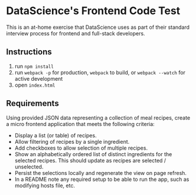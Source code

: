 DataScience's Frontend Code Test
==================

This is an at-home exercise that DataScience uses as part of their standard interview process for frontend and full-stack developers.

## Instructions

1. run `npm install`
2. run `webpack -p` for production, `webpack` to build, or `webpack --watch` for active development
3. open `index.html`

## Requirements

Using provided JSON data representing a collection of meal recipes, create a micro frontend application that meets the following criteria:

* Display a list (or table) of recipes.
* Allow filtering of recipes by a single ingredient.
* Add checkboxes to allow selection of multiple recipes.
* Show an alphabetically ordered list of distinct ingredients for the selected recipes. This should update as recipes are selected / unselected.
* Persist the selections locally and regenerate the view on page refresh.
* In a README note any required setup to be able to run the app, such as modifying hosts file, etc.
